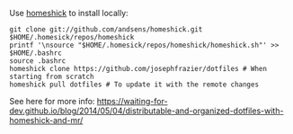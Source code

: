 Use [homeshick](https://github.com/andsens/homeshick) to install locally:

```shell
git clone git://github.com/andsens/homeshick.git $HOME/.homesick/repos/homeshick
printf '\nsource "$HOME/.homesick/repos/homeshick/homeshick.sh"' >> $HOME/.bashrc
source .bashrc
homeshick clone https://github.com/josephfrazier/dotfiles # When starting from scratch
homeshick pull dotfiles # To update it with the remote changes
```
See here for more info: https://waiting-for-dev.github.io/blog/2014/05/04/distributable-and-organized-dotfiles-with-homeshick-and-mr/
